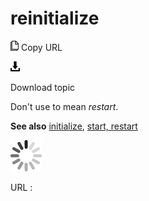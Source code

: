 # reinitialize

![Copy URL](media/reinitialize/Copy.png)
Copy URL

![Download](media/reinitialize/Download.png)

Download topic

Don't use to mean *restart*. 

**See also** [initialize](https://worldready.cloudapp.net/Styleguide/Read?id=2700&topicid=34933), [start, restart](https://worldready.cloudapp.net/Styleguide/Read?id=2700&topicid=35210)

![In progress](media/reinitialize/activity-large.gif)

URL :
